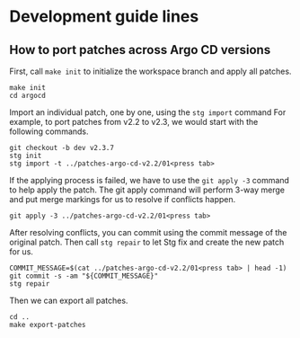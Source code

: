 # Development guide lines

## How to port patches across Argo CD versions

First, call `make init` to initialize the workspace branch and apply all patches.

```shell
make init
cd argocd
```

Import an individual patch, one by one, using the `stg import` command
For example, to port patches from v2.2 to v2.3, we would start with the following commands.

```shell
git checkout -b dev v2.3.7
stg init
stg import -t ../patches-argo-cd-v2.2/01<press tab>
```

If the applying process is failed, we have to use the `git apply -3` command to help apply the patch.
The git apply command will perform 3-way merge and put merge markings for us to resolve if conflicts happen.

```shell
git apply -3 ../patches-argo-cd-v2.2/01<press tab>
```

After resolving conflicts, you can commit using the commit message of the original patch.
Then call `stg repair` to let Stg fix and create the new patch for us.

```shell
COMMIT_MESSAGE=$(cat ../patches-argo-cd-v2.2/01<press tab> | head -1)
git commit -s -am "${COMMIT_MESSAGE}"
stg repair
```

Then we can export all patches.

```shell
cd ..
make export-patches
```
